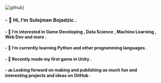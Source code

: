 ![github](https://img.shields.io/badge/#3776AB)]
  ###  - 👋 Hi, I’m Sulejman Bojadzic .
 #### - 👀 I’m interested in Game Developing , Data Science , Machine Learning , Web Dev and more .
 #### - 🌱 I’m currently learning Python and other programming languages .
 #### - 💭 Recently made my first game in Unity .
 #### - 🔜 Looking forward on making and publishing as much fun and interesting projects and ideas on GitHub .


